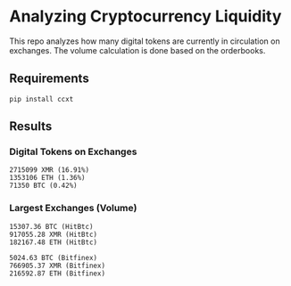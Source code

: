 # Analyzing Cryptocurrency Liquidity

This repo analyzes how many digital tokens are currently in circulation on exchanges. The volume calculation is done based on the orderbooks.

## Requirements
`pip install ccxt`

## Results

### Digital Tokens on Exchanges
```
2715099 XMR (16.91%)
1353106 ETH (1.36%)
71350 BTC (0.42%)
```

### Largest Exchanges (Volume)
```
15307.36 BTC (HitBtc)
917055.28 XMR (HitBtc)
182167.48 ETH (HitBtc)

5024.63 BTC (Bitfinex)
766905.37 XMR (Bitfinex)
216592.87 ETH (Bitfinex)
```
